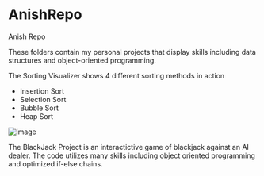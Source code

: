 # AnishRepo
Anish Repo

These folders contain my personal projects that display skills including data structures and object-oriented programming.

The Sorting Visualizer shows 4 different sorting methods in action
  - Insertion Sort
  - Selection Sort
  - Bubble Sort
  - Heap Sort

![image](https://user-images.githubusercontent.com/65423280/82129170-dbfa8500-978e-11ea-8f0a-77557ad3f137.png)

The BlackJack Project is an interactictive game of blackjack against an AI dealer.
The code utilizes many skills including object oriented programming and optimized if-else chains.
